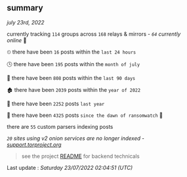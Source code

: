 
## summary
_july 23rd, 2022_

currently tracking `114` groups across `168` relays & mirrors - _`64` currently online_ 📡

⏲ there have been `16` posts within the `last 24 hours`

🕓 there have been `195` posts within the `month of july`

📅 there have been `808` posts within the `last 90 days`

🏚 there have been `2039` posts within the `year of 2022`

🚀 there have been `2252` posts `last year`

🦕 there have been `4325` posts `since the dawn of ransomwatch` 🐣

there are `55` custom parsers indexing posts

_`20` sites using v2 onion services are no longer indexed - [support.torproject.org](https://support.torproject.org/onionservices/v2-deprecation/)_

> see the project [README](https://github.com/jmousqueton/ransomwatch#readme) for backend technicals



Last update : _Saturday 23/07/2022 02:04:51 (UTC)_


